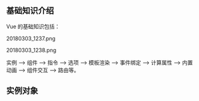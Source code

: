 

## 基础知识介绍

Vue 的基础知识包括：

20180303_1237.png

20180303_1238.png


实例 --> 组件 --> 指令 --> 选项 --> 模板渲染 --> 事件绑定 --> 计算属性 --> 内置动画 --> 组件交互 --> 路由等。


## 实例对象